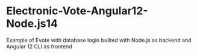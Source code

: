 # Electronic-Vote-Angular12-Node.js14

Example of Evote with database login builted with Node.js as backend and Angular 12 CLI as frontend
